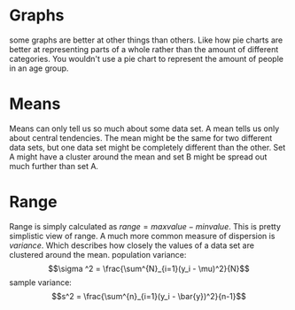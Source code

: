 # Graphs
some graphs are better at other things than others. Like how pie charts are better at representing parts of a whole rather than the amount of different categories. You wouldn't use a pie chart to represent the amount of people in an age group.

# Means
Means can only tell us so much about some data set. A mean tells us only about central tendencies. The mean might be the same for two different data sets, but one data set might be completely different than the other. Set A might have a cluster around the mean and set B might be spread out much further than set A. 

# Range
Range is simply calculated as $range = max value - min value$. This is pretty simplistic view of range. A much more common measure of dispersion is *variance*. Which describes how closely the values of a data set are clustered around the mean. 
population variance: $$\sigma ^2 = \frac{\sum^{N}_{i=1}(y_i - \mu)^2}{N}$$sample variance: $$s^2 = \frac{\sum^{n}_{i=1}(y_i - \bar{y})^2}{n-1}$$ 
